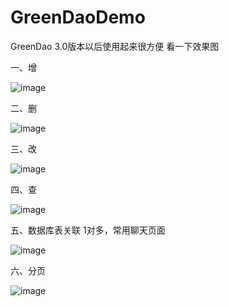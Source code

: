 # GreenDaoDemo

 GreenDao 3.0版本以后使用起来很方便
看一下效果图

一、增

![image](https://github.com/cai784921129/GreenDaoDemo/blob/master/app/gif/add.gif?raw=true)

二、删

![image](https://github.com/cai784921129/GreenDaoDemo/blob/master/app/gif/delete.gif?raw=true)

三、改

![image](https://github.com/cai784921129/GreenDaoDemo/blob/master/app/gif/update.gif?raw=true)

四、查

![image](https://github.com/cai784921129/GreenDaoDemo/blob/master/app/gif/find.gif?raw=true)

五、数据库表关联 1对多，常用聊天页面

![image](https://github.com/cai784921129/GreenDaoDemo/blob/master/app/gif/chat.gif?raw=true)

六、分页

![image](https://github.com/cai784921129/GreenDaoDemo/blob/master/app/gif/pager.gif?raw=true)
